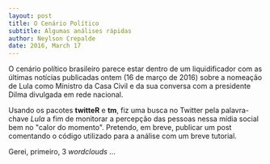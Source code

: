 ```yaml
---
layout: post
title: O Cenário Político
subtitle: Algumas análises rápidas
author: Neylson Crepalde
date: 2016, March 17
---
```


O cenário político brasileiro parece estar dentro de um liquidificador com as últimas notícias publicadas ontem (16 de março de 2016)
sobre a nomeação de Lula como Ministro da Casa Civil e da sua conversa com a presidente Dilma divulgada em rede nacional.

Usando os pacotes **twitteR** e **tm**, fiz uma busca no Twitter pela palavra-chave *Lula* a fim de monitorar a percepção das pessoas
nessa mídia social bem no "calor do momento". Pretendo, em breve, publicar um post comentando o código utilizado para a análise com um
breve tutorial.

Gerei, primeiro, 3 *wordclouds* ...

